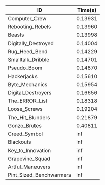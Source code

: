 |ID|Time(s)|
|-|-|
|Computer_Crew|0.13931|
|Rebooting_Rebels|0.13960|
|Beasts|0.13998|
|Digitally_Destroyed|0.14004|
|Rug_Heed_Bend|0.14229|
|Smalltalk_Dribble|0.14701|
|Pseudo_Boom|0.14870|
|Hackerjacks|0.15610|
|Byte_Mechanics|0.15954|
|Digital_Destroyers|0.16656|
|The_ERROR_List|0.18318|
|Loose_Screws|0.19204|
|The_Hit_Blunders|0.21879|
|Gonzo_Brutes|0.40811|
|Creed_Symbol|inf|
|Blackouts|inf|
|Key_to_Innovation|inf|
|Grapevine_Squad|inf|
|Artful_Maneuvers|inf|
|Pint_Sized_Benchwarmers|inf|
